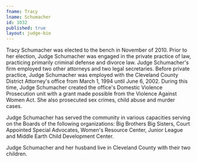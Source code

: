 ```yaml
---
fname: Tracy
lname: Schumacher
id: 1032
published: true
layout: judge-bio
---
```

Tracy Schumacher was elected to the bench in November of 2010. Prior to
her election, Judge Schumacher was engaged in the private practice of
law, practicing primarily criminal defense and divorce law. Judge
Schumacher's firm employed two other attorneys and two legal
secretaries. Before private practice, Judge Schumacher was employed with
the Cleveland County District Attorney's office from March 1, 1994 until
June 6, 2002. During this time, Judge Schumacher created the office's
Domestic Violence Prosecution unit with a grant made possible from the
Violence Against Women Act. She also prosecuted sex crimes, child abuse
and murder cases.

Judge Schumacher has served the community in various capacities serving
on the Boards of the following organizations: Big Brothers Big Sisters,
Court Appointed Special Advocates, Women's Resource Center, Junior
League and Middle Earth Child Development Center.

Judge Schumacher and her husband live in Cleveland County with their two
children.
